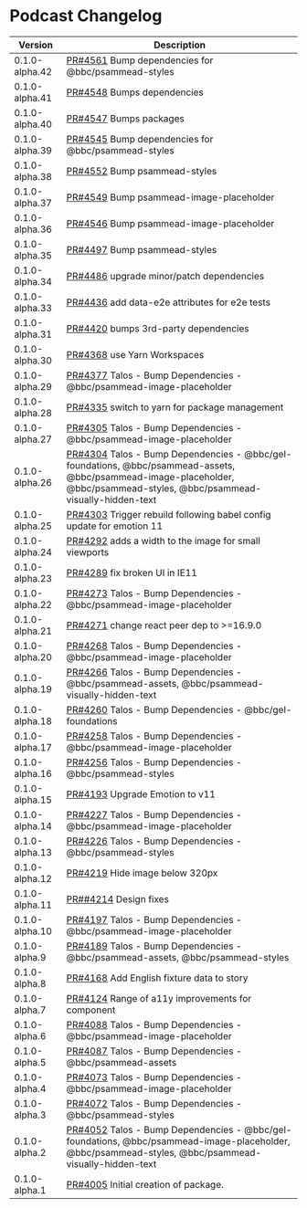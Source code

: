 # Podcast Changelog

<!-- prettier-ignore -->
| Version | Description |
|---------|-------------|
| 0.1.0-alpha.42 | [PR#4561](https://github.com/bbc/psammead/pull/4561) Bump dependencies for @bbc/psammead-styles |
| 0.1.0-alpha.41 | [PR#4548](https://github.com/bbc/psammead/pull/4548) Bumps dependencies |
| 0.1.0-alpha.40 | [PR#4547](https://github.com/bbc/psammead/pull/4547) Bumps packages |
| 0.1.0-alpha.39 | [PR#4545](https://github.com/bbc/psammead/pull/4545) Bump dependencies for @bbc/psammead-styles |
| 0.1.0-alpha.38 | [PR#4552](https://github.com/bbc/psammead/pull/4552) Bump psammead-styles |
| 0.1.0-alpha.37 | [PR#4549](https://github.com/bbc/psammead/pull/4549) Bump psammead-image-placeholder |
| 0.1.0-alpha.36 | [PR#4546](https://github.com/bbc/psammead/pull/4546) Bump psammead-image-placeholder |
| 0.1.0-alpha.35 | [PR#4497](https://github.com/bbc/psammead/pull/4497) Bump psammead-styles |
| 0.1.0-alpha.34 | [PR#4486](https://github.com/bbc/psammead/pull/4486) upgrade minor/patch dependencies |
| 0.1.0-alpha.33 | [PR#4436](https://github.com/bbc/psammead/pull/4436) add data-e2e attributes for e2e tests |
| 0.1.0-alpha.31 | [PR#4420](https://github.com/bbc/psammead/pull/4420) bumps 3rd-party dependencies |
| 0.1.0-alpha.30 | [PR#4368](https://github.com/bbc/psammead/pull/4368) use Yarn Workspaces |
| 0.1.0-alpha.29 | [PR#4377](https://github.com/bbc/psammead/pull/4377) Talos - Bump Dependencies - @bbc/psammead-image-placeholder |
| 0.1.0-alpha.28 | [PR#4335](https://github.com/bbc/psammead/pull/4335) switch to yarn for package management |
| 0.1.0-alpha.27 | [PR#4305](https://github.com/bbc/psammead/pull/4305) Talos - Bump Dependencies - @bbc/psammead-image-placeholder |
| 0.1.0-alpha.26 | [PR#4304](https://github.com/bbc/psammead/pull/4304) Talos - Bump Dependencies - @bbc/gel-foundations, @bbc/psammead-assets, @bbc/psammead-image-placeholder, @bbc/psammead-styles, @bbc/psammead-visually-hidden-text |
| 0.1.0-alpha.25 | [PR#4303](https://github.com/bbc/psammead/pull/4303) Trigger rebuild following babel config update for emotion 11 |
| 0.1.0-alpha.24 | [PR#4292](https://github.com/bbc/psammead/pull/4292) adds a width to the image for small viewports |
| 0.1.0-alpha.23 | [PR#4289](https://github.com/bbc/psammead/pull/4289) fix broken UI in IE11 |
| 0.1.0-alpha.22 | [PR#4273](https://github.com/bbc/psammead/pull/4273) Talos - Bump Dependencies - @bbc/psammead-image-placeholder |
| 0.1.0-alpha.21 | [PR#4271](https://github.com/bbc/psammead/pull/4271) change react peer dep to >=16.9.0 |
| 0.1.0-alpha.20 | [PR#4268](https://github.com/bbc/psammead/pull/4268) Talos - Bump Dependencies - @bbc/psammead-image-placeholder |
| 0.1.0-alpha.19 | [PR#4266](https://github.com/bbc/psammead/pull/4266) Talos - Bump Dependencies - @bbc/psammead-assets, @bbc/psammead-visually-hidden-text |
| 0.1.0-alpha.18 | [PR#4260](https://github.com/bbc/psammead/pull/4260) Talos - Bump Dependencies - @bbc/gel-foundations |
| 0.1.0-alpha.17 | [PR#4258](https://github.com/bbc/psammead/pull/4258) Talos - Bump Dependencies - @bbc/psammead-image-placeholder |
| 0.1.0-alpha.16 | [PR#4256](https://github.com/bbc/psammead/pull/4256) Talos - Bump Dependencies - @bbc/psammead-styles |
| 0.1.0-alpha.15 | [PR#4193](https://github.com/bbc/psammead/pull/4193) Upgrade Emotion to v11 |
| 0.1.0-alpha.14 | [PR#4227](https://github.com/bbc/psammead/pull/4227) Talos - Bump Dependencies - @bbc/psammead-image-placeholder |
| 0.1.0-alpha.13 | [PR#4226](https://github.com/bbc/psammead/pull/4226) Talos - Bump Dependencies - @bbc/psammead-styles |
| 0.1.0-alpha.12 | [PR#4219](https://github.com/bbc/psammead/pull/#4219) Hide image below 320px|
| 0.1.0-alpha.11 | [PR##4214](https://github.com/bbc/psammead/pull/#4214) Design fixes|
| 0.1.0-alpha.10 | [PR#4197](https://github.com/bbc/psammead/pull/4197) Talos - Bump Dependencies - @bbc/psammead-image-placeholder |
| 0.1.0-alpha.9 | [PR#4189](https://github.com/bbc/psammead/pull/4189) Talos - Bump Dependencies - @bbc/psammead-assets, @bbc/psammead-styles |
| 0.1.0-alpha.8 | [PR#4168](https://github.com/bbc/psammead/pull/4168) Add English fixture data to story |
| 0.1.0-alpha.7 | [PR#4124](https://github.com/bbc/psammead/pull/4124) Range of a11y improvements for component |
| 0.1.0-alpha.6 | [PR#4088](https://github.com/bbc/psammead/pull/4088) Talos - Bump Dependencies - @bbc/psammead-image-placeholder |
| 0.1.0-alpha.5 | [PR#4087](https://github.com/bbc/psammead/pull/4087) Talos - Bump Dependencies - @bbc/psammead-assets |
| 0.1.0-alpha.4 | [PR#4073](https://github.com/bbc/psammead/pull/4073) Talos - Bump Dependencies - @bbc/psammead-image-placeholder |
| 0.1.0-alpha.3 | [PR#4072](https://github.com/bbc/psammead/pull/4072) Talos - Bump Dependencies - @bbc/psammead-styles |
| 0.1.0-alpha.2 | [PR#4052](https://github.com/bbc/psammead/pull/4052) Talos - Bump Dependencies - @bbc/gel-foundations, @bbc/psammead-image-placeholder, @bbc/psammead-styles, @bbc/psammead-visually-hidden-text |
| 0.1.0-alpha.1 | [PR#4005](https://github.com/bbc/psammead/pull/4005) Initial creation of package. |
